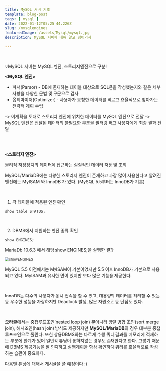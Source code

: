 ```yaml
---
title: MySQL 서버 기초
template: blog-post
tags: [ mysql ]
date: 2022-01-12T05:25:44.226Z
slug: /mysqlengines
featuredImage: /assets/Mysql/mysql.jpg
description: MySQL 서버에 대해 알고 넘어가자

---
```


</br>

💡MySQL 서버는 MySQL 엔진, 스토리지엔진으로 구분!

**<MySQL 엔진>**

- 파서(Parsor) -  DB에 존재하는 테이블 대상으로 SQL문을 작성했는지와 같은 세부사항을 다양한 문법 및 구문으로 검사
- 옵티마이저(Optimizer) -  사용자가 요청한 데이터를 빠르고 효율적으로 찾아가는 전략적 계획 수립 

-> 이계획을 토대로 스토리지 엔진에 위치한 데이터를 MySQL 엔진으로 전달
-> MySQL 엔진은 전달된 데이터의 불필요한 부분을 필터링 하고 사용자에게 최종 결과 전달

</br>

</br>

**<스토리지 엔진>**

물리적 저장장치의 데이터에 접근하는 실질적인 데이터 저장 및 조회 

MySQL/MariaDB에는 다양한 스토리지 엔진이 존재하고 가장 많이 사용한다고 알려진 엔진에는 MyISAM 와 InnoDB 가 있다.  (MySQL 5.5부터는 InnoDB가 기본)

</br>

1. 각 테이블에 적용된 엔진 확인

```mysql
show table STATUS;
```

</br>

2. DBMS에서 지원하는 엔진 종류 확인

```mysql
show ENGINES;
```

MariaDb 10.6.3 에서 해당 show ENGINES;을 실행한 결과

<img src="/assets/Mysql/showENGINES.JPG" alt="showENGINES" style="zoom:80%;" />



</br>

MySQL 5.5 이전에서는 MyISAM이 기본이었지만 5.5 이후 InnoDB가 기본으로 사용되고 있다.  MyISAM과 유사한 면이 있지만 보다 많은 기능을 제공한다.

</br>

InnoDB는 다수의 사용자가 동시 접속을 할 수 있고, 대용량의 데이터를 처리할 수 있는 등 우수한 성능을 자랑하지만 Deadlock 발생, 많은 자원소모 등 단점도 있다.

</br>

**오라클**에서는 중첩루프조인(nested loop join) 뿐아니라 정렬 병합 조인(sort merge join), 해시조인(hash join) 방식도 제공하지만 **MySQL/MariaDB**의 경우 대부분 중첩루프조인으로 풀린다. 또한 상용DBMS와는 다르게 수행 쿼리 결과를 메모리에 적재하는 부분에 한계가 있어 일반적 튜닝이 통하지않는 경우도 존재한다고 한다.
그렇기 때문에 DBMS 제공기능을 잘 인지하고 실행계획을 항상 확인하여 쿼리를 효율적으로 작성하는 습관이 중요하다.

다음엔 튜닝에 대해서 게시글을 쓸 예정이다 :)
